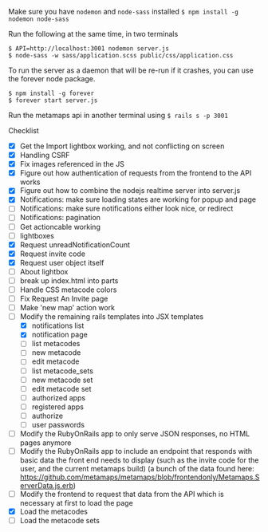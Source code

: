 
Make sure you have `nodemon` and `node-sass` installed
`$ npm install -g nodemon node-sass`


Run the following at the same time, in two terminals

```
$ API=http://localhost:3001 nodemon server.js
$ node-sass -w sass/application.scss public/css/application.css
```

To run the server as a daemon that will be re-run if it crashes, you can
use the forever node package.
```
$ npm install -g forever
$ forever start server.js
```

Run the metamaps api in another terminal using
`$ rails s -p 3001`

Checklist
- [x] Get the Import lightbox working, and not conflicting on screen
- [x] Handling CSRF
- [x] Fix images referenced in the JS
- [x] Figure out how authentication of requests from the frontend to the API works
- [x] Figure out how to combine the nodejs realtime server into server.js
- [x] Notifications: make sure loading states are working for popup and page
- [ ] Notifications: make sure notifications either look nice, or redirect
- [ ] Notifications: pagination
- [ ] Get actioncable working
- [ ] lightboxes
- [x] Request unreadNotificationCount
- [x] Request invite code
- [x] Request user object itself
- [ ] About lightbox
- [ ] break up index.html into parts
- [ ] Handle CSS metacode colors
- [ ] Fix Request An Invite page
- [ ] Make 'new map' action work
- [ ] Modify the remaining rails templates into JSX templates
  - [x] notifications list
  - [x] notification page
  - [ ] list metacodes
  - [ ] new metacode
  - [ ] edit metacode
  - [ ] list metacode_sets
  - [ ] new metacode set
  - [ ] edit metacode set
  - [ ] authorized apps
  - [ ] registered apps
  - [ ] authorize
  - [ ] user passwords
- [ ] Modify the RubyOnRails app to only serve JSON responses, no HTML pages anymore
- [ ] Modify the RubyOnRails app to include an endpoint that responds with basic data the front end needs to display (such as the invite code for the user, and the current metamaps build) (a bunch of the data found here: https://github.com/metamaps/metamaps/blob/frontendonly/Metamaps.ServerData.js.erb)
- [ ] Modify the frontend to request that data from the API which is necessary at first to load the page
- [x] Load the metacodes
- [ ] Load the metacode sets
